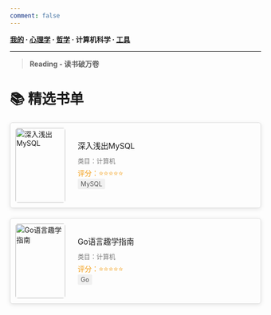 ```yaml
---
comment: false
---
```


**[我的](/reading/mine)  ·  [心理学](/reading/psychology)  ·  [哲学](/reading/philosophy)  ·  计算机科学  ·  [工具](/reading/manuals)**

---

> **Reading - 读书破万卷**

# 📚 精选书单

<style>
  .book-list {
    list-style: none;
    padding: 0;
  }
  .book-item {
    display: flex;
    align-items: center;
    margin-bottom: 20px;
    border: 1px solid #ddd;
    padding: 10px;
    border-radius: 5px;
    overflow: hidden;
    box-shadow: 0 2px 8px rgba(0, 0, 0, 0.1);
    transition: background-color 0.3s ease, box-shadow 0.3s ease, transform 0.3s ease;
  }
  .book-item:hover {
    background-color: #f9f9f9;
    box-shadow: 0 4px 8px rgba(0, 0, 0, 0.1);
    transform: scale(1.05);
  }
  .book-cover {
    flex-shrink: 0;
    width: 100px;
    height: 150px;
    object-fit: contain; /* 确保图片内容全部显示 */
    border-radius: 5px;
    margin-right: 15px;
  }
  .book-details {
    flex: 1;/*保证详情区域宽度自适应 */
    padding: 10px;
  }
  .book-title {
    font-size: 1.1em;
    margin: 0 0 10px;
  }
  .book-meta {
    font-size: 0.9em;
    color: #777;
    margin-bottom: 5px;
  }
  .book-description {
    font-size: 0.85em;
    color: #333;
    line-height: 1.4;
  }
  .book-rating {
    color: #f39c12;
  }
  .book-tags {
    font-size: 0.9em;
    color: #555;
    margin-bottom: 5px;
  }
  .book-tags span {
    background-color: #f0f0f0;
    border-radius: 3px;
    padding: 3px 6px;
    margin-right: 5px;
  }
</style>

<ul class="book-list">
  <li class="book-item">
    <img src="/images/reading/shenruqianchumysql.jpg" alt="深入浅出MySQL" class="book-cover" />
    <div class="book-details">
      <div class="book-title">深入浅出MySQL</div>
      <div class="book-meta">类目：计算机</div>
      <div class="book-rating">评分：⭐⭐⭐⭐⭐</div>
      <div class="book-tags"><span>MySQL</span></div>
      <div class="book-description"></div>
    </div>
  </li>
  <li class="book-item">
    <img src="/images/reading/goyuyanquxuezhinan.jpg" alt="Go语言趣学指南" class="book-cover" />
    <div class="book-details">
      <div class="book-title">Go语言趣学指南</div>
      <div class="book-meta">类目：计算机</div>
      <div class="book-rating">评分：⭐⭐⭐⭐⭐</div>
      <div class="book-tags"><span>Go</span></div>
      <div class="book-description"></div>
    </div>
  </li>
</ul>